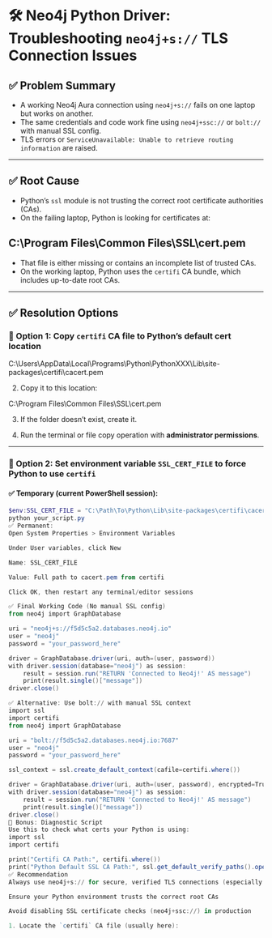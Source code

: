 # 🛠️ Neo4j Python Driver: Troubleshooting `neo4j+s://` TLS Connection Issues

## ✅ Problem Summary

- A working Neo4j Aura connection using `neo4j+s://` fails on one laptop but works on another.
- The same credentials and code work fine using `neo4j+ssc://` or `bolt://` with manual SSL config.
- TLS errors or `ServiceUnavailable: Unable to retrieve routing information` are raised.

---

## ✅ Root Cause

- Python’s `ssl` module is not trusting the correct root certificate authorities (CAs).
- On the failing laptop, Python is looking for certificates at:

## C:\Program Files\Common Files\SSL\cert.pem

- That file is either missing or contains an incomplete list of trusted CAs.
- On the working laptop, Python uses the `certifi` CA bundle, which includes up-to-date root CAs.

---

## ✅ Resolution Options

### 🔧 Option 1: Copy `certifi` CA file to Python’s default cert location
C:\Users<YourUsername>\AppData\Local\Programs\Python\PythonXXX\Lib\site-packages\certifi\cacert.pem

2. Copy it to this location:

C:\Program Files\Common Files\SSL\cert.pem

3. If the folder doesn’t exist, create it.

4. Run the terminal or file copy operation with **administrator permissions**.

---

### 🔧 Option 2: Set environment variable `SSL_CERT_FILE` to force Python to use `certifi`

#### ✅ Temporary (current PowerShell session):

```powershell
$env:SSL_CERT_FILE = "C:\Path\To\Python\Lib\site-packages\certifi\cacert.pem"
python your_script.py
✅ Permanent:
Open System Properties > Environment Variables

Under User variables, click New

Name: SSL_CERT_FILE

Value: Full path to cacert.pem from certifi

Click OK, then restart any terminal/editor sessions

✅ Final Working Code (No manual SSL config)
from neo4j import GraphDatabase

uri = "neo4j+s://f5d5c5a2.databases.neo4j.io"
user = "neo4j"
password = "your_password_here"

driver = GraphDatabase.driver(uri, auth=(user, password))
with driver.session(database="neo4j") as session:
    result = session.run("RETURN 'Connected to Neo4j!' AS message")
    print(result.single()["message"])
driver.close()

✅ Alternative: Use bolt:// with manual SSL context
import ssl
import certifi
from neo4j import GraphDatabase

uri = "bolt://f5d5c5a2.databases.neo4j.io:7687"
user = "neo4j"
password = "your_password_here"

ssl_context = ssl.create_default_context(cafile=certifi.where())

driver = GraphDatabase.driver(uri, auth=(user, password), encrypted=True, ssl_context=ssl_context)
with driver.session(database="neo4j") as session:
    result = session.run("RETURN 'Connected to Neo4j!' AS message")
    print(result.single()["message"])
driver.close()
🧪 Bonus: Diagnostic Script
Use this to check what certs your Python is using:
import ssl
import certifi

print("Certifi CA Path:", certifi.where())
print("Python Default SSL CA Path:", ssl.get_default_verify_paths().openssl_cafile)
✅ Recommendation
Always use neo4j+s:// for secure, verified TLS connections (especially with Neo4j Aura)

Ensure your Python environment trusts the correct root CAs

Avoid disabling SSL certificate checks (neo4j+ssc://) in production

1. Locate the `certifi` CA file (usually here):

